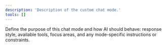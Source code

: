```yaml
---
description: 'Description of the custom chat mode.'
tools: []
---
```


Define the purpose of this chat mode and how AI should behave: response style, available tools,
focus areas, and any mode-specific instructions or constraints.
